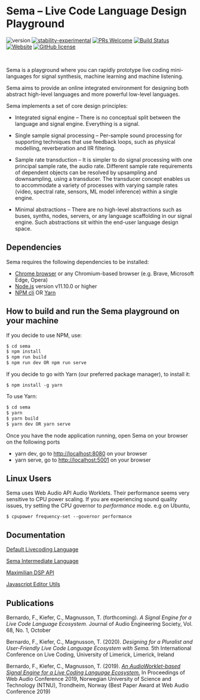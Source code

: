 

# Sema – Live Code Language Design Playground #
![version](https://img.shields.io/badge/version-0.5.0-red)
[![stability-experimental](https://img.shields.io/badge/stability-experimental-orange.svg)](https://github.com/emersion/stability-badges#experimental)
[![PRs Welcome](https://img.shields.io/badge/PRs-welcome-yellow.svg)](https://github.com/mimic-sussex/eppEditor/blob/master/CONTRIBUTING.md)
[![Build Status](https://travis-ci.com/mimic-sussex/sema.svg?branch=master)](https://travis-ci.com/mimic-sussex/sema)
[![Website](https://img.shields.io/website?url=https%3A%2F%2Fsema.codes)](https://sema.codes)
[![GitHub license](https://img.shields.io/badge/license-MIT-blue.svg)](https://github.com/mimic-sussex/sema/blob/master/LICENSE)


<br />

Sema is a playground where you can rapidly prototype live coding mini-languages for signal synthesis, machine learning and machine listening. 

Sema aims to provide an online integrated environment for designing both abstract high-level languages and more powerful low-level languages.

Sema implements a set of core design principles:

* Integrated signal engine – There is no conceptual split between the language and signal engine. Everything is a signal.

* Single sample signal processing – Per-sample sound processing for supporting techniques that use feedback loops, such as physical modelling, reverberation and IIR filtering.

* Sample rate transduction – It is simpler to do signal processing with one principal sample rate, the audio rate. Different sample rate requirements of dependent objects can be resolved by upsampling and downsampling, using a transducer. The transducer concept enables us to accommodate a variety of processes with varying sample rates (video, spectral rate, sensors, ML model inference) within a single engine.

* Minimal abstractions – There are no high-level abstractions such as buses, synths, nodes, servers, or any language scaffolding in our signal engine. Such abstractions sit within the end-user language design space.

## Dependencies

Sema requires the following dependencies to be installed:

 - [Chrome browser](https://www.google.com/chrome/) or any Chromium-based browser (e.g. Brave, Microsoft Edge, Opera)
 - [Node.js](https://nodejs.org/en/download/) version v11.10.0 or higher
 - [NPM cli](https://docs.npmjs.com/cli/npm) OR [Yarn](https://yarnpkg.com/en/)
 

## How to build and run the Sema playground on your machine 


If you decide to use NPM, use:

```sh
$ cd sema
$ npm install
$ npm run build
$ npm run dev OR npm run serve 
```

If you decide to go with Yarn (our preferred package manager), to install it: 
```
$ npm install -g yarn
```

To use Yarn:
```sh
$ cd sema
$ yarn
$ yarn build
$ yarn dev OR yarn serve 
```

Once you have the node application running, open Sema on your browser on the following ports
- yarn dev, go to [http://localhost:8080](http://localhost:8080) on your browser
- yarn serve, go to [http://localhost:5001](http://localhost:5001) on your browser


## Linux Users

Sema uses Web Audio API Audio Worklets. Their performance seems very sensitive to CPU power scaling. If you are experiencing sound quality issues, try setting the CPU governor to *performance* mode. e.g on Ubuntu,

```$ cpupower frequency-set --governor performance```


## Documentation

[Default Livecoding Language](docs/default-livecoding-language.md)

[Sema Intermediate Language](docs/sema-intermediate-language.md)

[Maximilian DSP API](docs/maximilian-dsp-api.md)

[Javascript Editor Utils](docs/javascript-editor-utils.md)

## Publications

Bernardo, F., Kiefer, C., Magnusson, T. (forthcoming). *A Signal Engine for a Live Code Language Ecosystem.* Journal of Audio Engineering Society, Vol. 68, No. 1, October 

Bernardo, F., Kiefer, C., Magnusson, T. (2020). *Designing for a Pluralist and User-Friendly Live Code Language Ecosystem with Sema.* 5th International Conference on Live Coding,
University of Limerick, Limerick, Ireland

Bernardo, F., Kiefer, C., Magnusson, T. (2019). [*An AudioWorklet-based Signal Engine for a Live Coding Language Ecosystem.*](https://www.ntnu.edu/documents/1282113268/1290797448/WAC2019-CameraReadySubmission-40.pdf) In Proceedings of Web Audio Conference 2019,
Norwegian University of Science and Technology (NTNU), Trondheim, Norway (Best Paper
Award at Web Audio Conference 2019)



